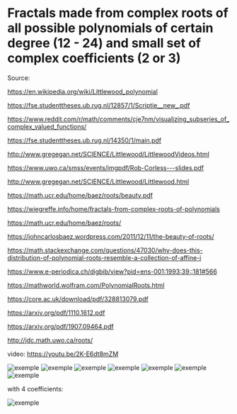 # Fractals made from complex roots of all possible polynomials of certain  degree (12 - 24) and small set of complex coefficients (2 or 3)
 
 Source:
 
 https://en.wikipedia.org/wiki/Littlewood_polynomial
 
 https://fse.studenttheses.ub.rug.nl/12857/1/Scriptie__new_.pdf
 
 https://www.reddit.com/r/math/comments/cje7nm/visualizing_subseries_of_complex_valued_functions/
 
 https://fse.studenttheses.ub.rug.nl/14350/1/main.pdf
 
 http://www.gregegan.net/SCIENCE/Littlewood/LittlewoodVideos.html
 
 https://www.uwo.ca/smss/events/imgpdf/Rob-Corless---slides.pdf
 
 http://www.gregegan.net/SCIENCE/Littlewood/Littlewood.html
 
 https://math.ucr.edu/home/baez/roots/beauty.pdf
 
 https://wiegreffe.info/home/fractals-from-complex-roots-of-polynomials
 
 https://math.ucr.edu/home/baez/roots/
 
 https://johncarlosbaez.wordpress.com/2011/12/11/the-beauty-of-roots/
 
 https://math.stackexchange.com/questions/47030/why-does-this-distribution-of-polynomial-roots-resemble-a-collection-of-affine-i
 
 https://www.e-periodica.ch/digbib/view?pid=ens-001:1993:39::181#566
 
 https://mathworld.wolfram.com/PolynomialRoots.html
 
 https://core.ac.uk/download/pdf/328813079.pdf
 
 https://arxiv.org/pdf/1110.1612.pdf
 
 https://arxiv.org/pdf/1907.09464.pdf
 
 http://jdc.math.uwo.ca/roots/
 
 video: https://youtu.be/2K-E6dt8mZM
 
![exemple](https://i.imgur.com/IXH75LV.png)
![exemple](https://i.imgur.com/myk55YG.png)
![exemple](https://i.imgur.com/zbLSz5d.png)
![exemple](https://i.imgur.com/eaqUX22.png)
![exemple](https://i.imgur.com/U5aAoer.png)
![exemple](https://i.imgur.com/Jg87gil.png)
![exemple](https://i.imgur.com/KjY41Ah.png)

with 4 coefficients:

![exemple](https://i.imgur.com/qqArssw.png)
